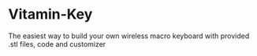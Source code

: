 # Vitamin-Key
The easiest way to build your own wireless macro keyboard with provided .stl files, code and customizer
